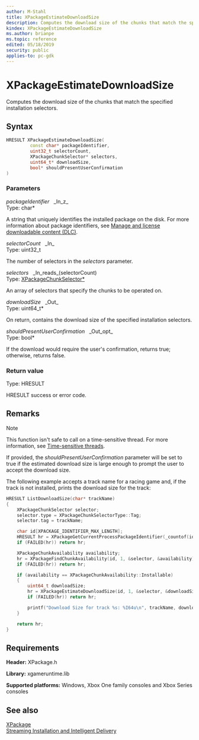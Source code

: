 ```yaml
---
author: M-Stahl
title: XPackageEstimateDownloadSize
description: Computes the download size of the chunks that match the specified installation selectors.
kindex: XPackageEstimateDownloadSize
ms.author: brianpe
ms.topic: reference
edited: 05/18/2019
security: public
applies-to: pc-gdk
---
```


# XPackageEstimateDownloadSize  

Computes the download size of the chunks that match the specified installation selectors.  

## Syntax  
  
```cpp
HRESULT XPackageEstimateDownloadSize(  
         const char* packageIdentifier,  
         uint32_t selectorCount,  
         XPackageChunkSelector* selectors,  
         uint64_t* downloadSize,  
         bool* shouldPresentUserConfirmation  
)  
```  
  
### Parameters  
  
*packageIdentifier* &nbsp;&nbsp;\_In\_z\_  
Type: char*  

  
A string that uniquely identifies the installed package on the disk. For more information about package identifiers, see [Manage and license downloadable content (DLC)](../../../../commerce/fundamentals/xstore-manage-and-license-optional-packages.md).    


*selectorCount* &nbsp;&nbsp;\_In\_  
Type: uint32_t  

  
The number of selectors in the *selectors* parameter.  


*selectors* &nbsp;&nbsp;\_In\_reads\_(selectorCount)  
Type: [XPackageChunkSelector*](../structs/xpackagechunkselector.md)  

  
An array of selectors that specify the chunks to be operated on.  


*downloadSize* &nbsp;&nbsp;\_Out\_  
Type: uint64_t*  

  
On return, contains the download size of the specified installation selectors.  

*shouldPresentUserConfirmation* &nbsp;&nbsp;\_Out\_opt\_  
Type: bool*  

  
If the download would require the user's confirmation, returns true; otherwise, returns false.  


  
### Return value
Type: HRESULT
  
HRESULT success or error code.    

## Remarks
  > [!NOTE]
> This function isn't safe to call on a time-sensitive thread. For more information, see [Time-sensitive threads](../../../../system/overviews/time-sensitive-threads.md).  
  
If provided, the *shouldPresentUserConfirmation* parameter will be set to true if the estimated download size is large enough to prompt the user to accept the download size. 

The following example accepts a track name for a racing game and, if the track is not installed, prints the download size for the track:

```cpp
HRESULT ListDownloadSize(char* trackName)
{
    XPackageChunkSelector selector;
    selector.type = XPackageChunkSelectorType::Tag;
    selector.tag = trackName;

    char id[XPACKAGE_IDENTIFIER_MAX_LENGTH];
    HRESULT hr = XPackageGetCurrentProcessPackageIdentifier(_countof(id), id);
    if (FAILED(hr)) return hr;

    XPackageChunkAvailability availability;
    hr = XPackageFindChunkAvailability(id, 1, &selector, &availability);
    if (FAILED(hr)) return hr;

    if (availability == XPackageChunkAvailability::Installable)
    {
        uint64_t downloadSize;
        hr = XPackageEstimateDownloadSize(id, 1, &selector, &downloadSize, nullptr);
        if (FAILED(hr)) return hr;

        printf("Download Size for track %s: %I64u\n", trackName, downloadSize);
    }

    return hr;
}
``` 


## Requirements  
  
**Header:** XPackage.h
  
**Library:** xgameruntime.lib  
  
**Supported platforms:** Windows, Xbox One family consoles and Xbox Series consoles  
  
## See also  
[XPackage](../xpackage_members.md)  
[Streaming Installation and Intelligent Delivery](../../../../packaging/overviews/streaming_install-intelligent_delivery.md)  
    
    
  
  